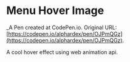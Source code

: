 # Menu Hover Image
 _A Pen created at CodePen.io. Original URL: [https://codepen.io/alphardex/pen/OJPmQGz](https://codepen.io/alphardex/pen/OJPmQGz).

 A cool hover effect using web animation api.